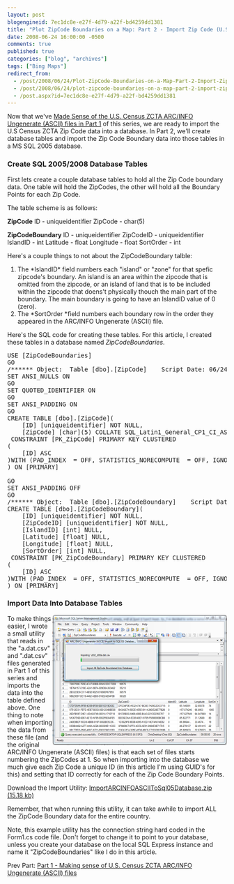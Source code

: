 ```yaml
---
layout: post
blogengineid: 7ec1dc8e-e27f-4d79-a22f-bd4259dd1381
title: "Plot ZipCode Boundaries on a Map: Part 2 - Import Zip Code (U.S. Census ZCTA) Data Into A Database"
date: 2008-06-24 16:00:00 -0500
comments: true
published: true
categories: ["blog", "archives"]
tags: ["Bing Maps"]
redirect_from: 
  - /post/2008/06/24/Plot-ZipCode-Boundaries-on-a-Map-Part-2-Import-Zip-Code-US-Census-ZCTA-Data-Into-A-Database
  - /post/2008/06/24/plot-zipcode-boundaries-on-a-map-part-2-import-zip-code-us-census-zcta-data-into-a-database
  - /post.aspx?id=7ec1dc8e-e27f-4d79-a22f-bd4259dd1381
---
```

<!-- more -->

Now that we've <a href="/post/2008/06/Plot-ZipCode-Boundaries-on-a-Map-Part1-Making-sense-of-US-Census-ZCTA-ARCINFO-Ungenerate-ASCII-files.aspx">Made Sense of the U.S. Census ZCTA ARC/INFO Ungenerate (ASCII) files in Part 1</a> of this series, we are ready to import the U.S Census ZCTA Zip Code data into a database. In Part 2, we'll create database tables and import the Zip Code Boundary data into those tables in a MS SQL 2005 database.
<h3>Create SQL 2005/2008 Database Tables</h3>

First lets create a couple database tables to hold all the Zip Code boundary data. One table will hold the ZipCodes, the other will hold all the Boundary Points for each Zip Code.

The table scheme is as follows:

**ZipCode**
 ID - uniqueidentifier
 ZipCode - char(5)

**ZipCodeBoundary** 
 ID - uniqueidentifier
 ZipCodeID - uniqueidentifier
 IslandID - int
 Latitude - float
 Longitude - float
 SortOrder - int

Here's a couple things to not about the ZipCodeBoundary talble:
<ol>
<li>The *IslandID* field numbers each "island" or "zone" for that spefic zipcode's boundary. An island is an area within the zipcode that is omitted from the zipcode, or an island of land that is to be included within the zipcode that doens't physically thouch the main part of the boundary. The main boundary is going to have an IslandID value of 0 (zero).</li>
<li>The *SortOrder *field numbers each boundary row in the order they appeared in the ARC/INFO Ungenerate (ASCII) file.</li>
</ol>

Here's the SQL code for creating these tables. For this article, I created these tables in a database named *ZipCodeBoundaries*.
<pre class="brush: sql; first-line: 1; tab-size: 4; toolbar: false; ">USE [ZipCodeBoundaries]
GO
/****** Object:  Table [dbo].[ZipCode]    Script Date: 06/24/2008 15:40:28 ******/
SET ANSI_NULLS ON
GO
SET QUOTED_IDENTIFIER ON
GO
SET ANSI_PADDING ON
GO
CREATE TABLE [dbo].[ZipCode](
    [ID] [uniqueidentifier] NOT NULL,
    [ZipCode] [char](5) COLLATE SQL_Latin1_General_CP1_CI_AS NOT NULL,
 CONSTRAINT [PK_ZipCode] PRIMARY KEY CLUSTERED
(
    [ID] ASC
)WITH (PAD_INDEX  = OFF, STATISTICS_NORECOMPUTE  = OFF, IGNORE_DUP_KEY = OFF, ALLOW_ROW_LOCKS  = ON, ALLOW_PAGE_LOCKS  = ON) ON [PRIMARY]
) ON [PRIMARY]

GO
SET ANSI_PADDING OFF
GO
/****** Object:  Table [dbo].[ZipCodeBoundary]    Script Date: 06/24/2008 15:40:43 ******/
CREATE TABLE [dbo].[ZipCodeBoundary](
    [ID] [uniqueidentifier] NOT NULL,
    [ZipCodeID] [uniqueidentifier] NOT NULL,
    [IslandID] [int] NULL,
    [Latitude] [float] NULL,
    [Longitude] [float] NULL,
    [SortOrder] [int] NULL,
 CONSTRAINT [PK_ZipCodeBoundary] PRIMARY KEY CLUSTERED
(
    [ID] ASC
)WITH (PAD_INDEX  = OFF, STATISTICS_NORECOMPUTE  = OFF, IGNORE_DUP_KEY = OFF, ALLOW_ROW_LOCKS  = ON, ALLOW_PAGE_LOCKS  = ON) ON [PRIMARY]
) ON [PRIMARY]</pre>
<h3>Import Data Into Database Tables</h3>

<img src="/images/posts/ImportARCINFOASCIIToSql05Database_Screenshot.png" alt="" align="right" />To make things easier, I wrote a small utility that reads in the "a.dat.csv" and ".dat.csv" files generated in Part 1 of this series and imports the data into the table defined above. One thing to note when importing the data from these file (and the original ARC/INFO Ungenerate (ASCII) files) is that each set of files starts numbering the ZipCodes at 1. So when importing into the database we much give each Zip Code a unique ID (in this article I'm using GUID's for this) and setting that ID correctly for each of the Zip Code Boundary Points.

Download the Import Utility: <a href="/file.axd?file=ImportARCINFOASCIIToSql05Database.zip" rel="enclosure">ImportARCINFOASCIIToSql05Database.zip (15.18 kb)</a>

Remember, that when running this utility, it can take awhile to import ALL the ZipCode Boundary data for the entire country.

Note, this example utility has the connection string hard coded in the Form1.cs code file. Don't forget to change it to point to your database, unless you create your database on the local SQL Express instance and name it "ZipCodeBoundaries" like I do in this article.

 

 

Prev Part: <a href="/post/2008/06/Plot-ZipCode-Boundaries-on-a-Map-Part1-Making-sense-of-US-Census-ZCTA-ARCINFO-Ungenerate-ASCII-files.aspx">Part 1 - Making sense of U.S. Census ZCTA ARC/INFO Ungenerate (ASCII) files</a> 

 
